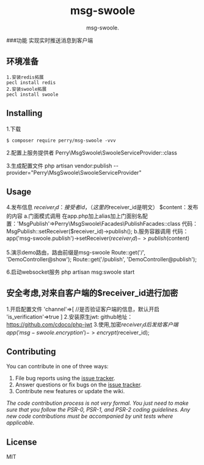 <h1 align="center"> msg-swoole </h1>

<p align="center"> msg-swoole.</p>

###功能
    实现实时推送消息到客户端
## 环境准备
    1.安装redis拓展
    pecl install redis
    2.安装swoole拓展
    pecl install swoole
## Installing

1.下载
```shell
$ composer require perry/msg-swoole -vvv
```
2.配置上服务提供者
Perry\MsgSwoole\SwooleServiceProvider::class

3.生成配置文件
php artisan vendor:publish --provider="Perry\MsgSwoole\SwooleServiceProvider"

## Usage
4.发布信息
    $receiver_id：接受者id，（这里的$receiver_id是明文）
    $content：发布的内容
    a.门面模式调用
    在app.php加上alias加上门面别名配置：'MsgPublish'=>Perry\MsgSwoole\Facades\PublishFacades::class
    代码：MsgPublish::setReceiver($receiver_id)->publish();
    b.服务容器调用
    代码：app('msg-swoole.publish')->setReceiver($receiver_id)->publish($content)

5.演示demo路由，路由前缀是msg-swoole
Route::get('/', 'DemoController@show');
Route::get('/publish', 'DemoController@publish');

6.启动websocket服务
php artisan msg:swoole start

## 安全考虑,对来自客户端的$receiver_id进行加密
1.开启配置文件
'channel'=>[
        //是否验证客户端的信息，默认开启
        'is_verification'=>true
 ]
2.安装原生jwt: github地址：https://github.com/cdoco/php-jwt
3.使用,加密$receiver_id后发给客户端
app('msg-swoole.encryption')->encrypt($receiver_id);

## Contributing

You can contribute in one of three ways:

1. File bug reports using the [issue tracker](https://github.com/perry/msg-swoole/issues).
2. Answer questions or fix bugs on the [issue tracker](https://github.com/perry/msg-swoole/issues).
3. Contribute new features or update the wiki.

_The code contribution process is not very formal. You just need to make sure that you follow the PSR-0, PSR-1, and PSR-2 coding guidelines. Any new code contributions must be accompanied by unit tests where applicable._

## License

MIT
